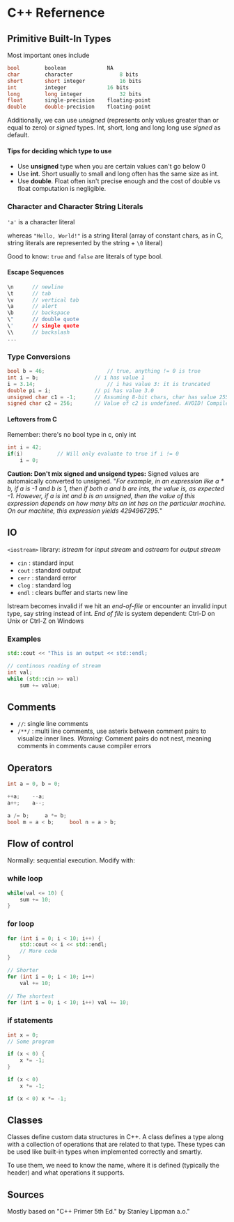# C++ Refernence

## Primitive Built-In Types
Most important ones include

```cpp
bool		boolean				NA	
char		character				8 bits
short 		short integer			16 bits
int			integer				16 bits
long 		long integer			32 bits
float		single-precision 	floating-point
double		double-precision 	floating-point
```

Additionally, we can use *unsigned* (represents only values greater than or equal to zero) or *signed* types. Int, short, long and long long use *signed* as default.


#### Tips for deciding which type to use
* Use **unsigned** type when you are certain values can't go below 0
* Use **int**. Short usually to small and long often has the same size as int.
* Use **double**. Float often isn't precise enough and the cost of double vs float computation is negligible.

### Character and Character String Literals
`'a'` is a character literal

whereas `"Hello, World!"` is a string literal (array of constant chars, as in C, string literals are represented by the string + `\0` literal)

Good to know: `true` and `false` are literals of type bool.

#### Escape Sequences
```cpp
\n		// newline
\t		// tab
\v		// vertical tab
\a		// alert
\b		// backspace
\"		// double quote
\'		// single quote
\\		// backslash
...		
```

### Type Conversions
```cpp
bool b = 46;					// true, anything != 0 is true
int i = b;					// i has value 1
i = 3.14;						// i has value 3: it is truncated
double pi = i;				// pi has value 3.0
unsigned char c1 = -1;		// Assuming 8-bit chars, char has value 255
signed char c2 = 256;		// Value of c2 is undefined. AVOID! Compiler doesn't catch
```

#### Leftovers from C
Remember: there's no bool type in c, only int

```cpp
int i = 42;
if(i)			// Will only evaluate to true if i != 0
	i = 0;
```

**Caution: Don't mix signed and unsigend types:**
Signed values are automaically converted to unsigned. "*For example, in an expression like a * b, if a is -1 and b is 1, then if both a and b are ints, the value is, as expected -1. However, if a is int and b is an unsigned, then the value of this expression depends on how many bits an int has on the particular machine. On our machine, this expression yields 4294967295.*"

## IO
`<iostream>` library: *istream* for *input stream* and *ostream* for *output stream*

* `cin`	: standard input
* `cout`	: standard output
* `cerr`	: standard error
* `clog`	: standard log
* `endl`	: clears buffer and starts new line

Istream becomes invalid if we hit an *end-of-file* or encounter an invalid input type, say string instead of int. 
*End of file* is system dependent: Ctrl-D on Unix or Ctrl-Z on Windows

### Examples
```cpp
std::cout << "This is an output << std::endl;

// continous reading of stream
int val;
while (std::cin >> val) 
	sum += value;

```

## Comments
* `//`: single line comments
* `/**/` : multi line comments, use asterix between comment pairs to visualize inner lines. *Warning*: Comment pairs do not nest, meaning comments in comments cause compiler errors

## Operators
```cpp
int a = 0, b = 0;

++a;	--a;
a++;	a--;

a /= b; 	a *= b;
bool m = a < b;		bool n = a > b;
```

## Flow of control
Normally: sequential execution. Modify with:

### while loop
```cpp
while(val <= 10) {
	sum += 10;
}
```

### for loop
```cpp
for (int i = 0; i < 10; i++) {
	std::cout << i << std::endl;
	// More code
}

// Shorter
for (int i = 0; i < 10; i++) 
	val += 10;
	
// The shortest
for (int i = 0; i < 10; i++) val += 10;
```

### if statements
```cpp
int x = 0;
// Some program

if (x < 0) {
	x *= -1;
}

if (x < 0) 
	x *= -1;

if (x < 0) x *= -1;
```

## Classes
Classes define custom data structures in C++. A class defines a type along with a collection of operations that are related to that type. These types can be used like built-in types when implemented correctly and smartly. 

To use them, we need to know the name, where it is defined (typically the header) and what operations it supports.

## Sources
Mostly based on "C++ Primer 5th Ed." by Stanley Lippman a.o."

